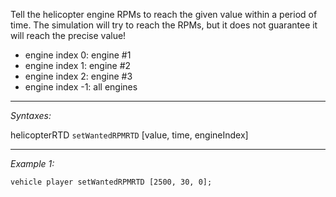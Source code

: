 Tell the helicopter engine RPMs to reach the given value within a period of time. The simulation will try to reach the RPMs, but it does not guarantee it will reach the precise value!
* engine index 0: engine #1
* engine index 1: engine #2
* engine index 2: engine #3
* engine index -1: all engines


---
*Syntaxes:*

helicopterRTD `setWantedRPMRTD` [value, time, engineIndex]

---
*Example 1:*

```sqf
vehicle player setWantedRPMRTD [2500, 30, 0];
```